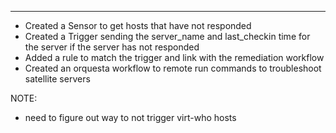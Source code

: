 
---

- Created a Sensor to get hosts that have not responded
- Created a Trigger sending the server_name and last_checkin time for the server if the server has not responded
- Added a rule to match the trigger and link with the remediation workflow
- Created an orquesta workflow to remote run commands to troubleshoot satellite servers


NOTE:

- need to figure out way to not trigger virt-who hosts 
